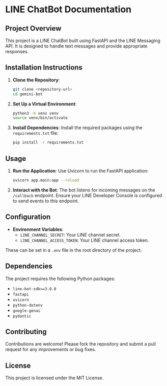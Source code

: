 # LINE ChatBot Documentation

## Project Overview

This project is a LINE ChatBot built using FastAPI and the LINE Messaging API. It is designed to handle text messages and provide appropriate responses.

## Installation Instructions

1. **Clone the Repository**:
   ```bash
   git clone <repository-url>
   cd gemini-bot
   ```

2. **Set Up a Virtual Environment**:
   ```bash
   python3 -m venv venv
   source venv/bin/activate
   ```

3. **Install Dependencies**:
   Install the required packages using the `requirements.txt` file:
   ```bash
   pip install -r requirements.txt
   ```

## Usage

1. **Run the Application**:
   Use Uvicorn to run the FastAPI application:
   ```bash
   uvicorn app.main:app --reload
   ```

2. **Interact with the Bot**:
   The bot listens for incoming messages on the `/callback` endpoint. Ensure your LINE Developer Console is configured to send events to this endpoint.

## Configuration

- **Environment Variables**:
  - `LINE_CHANNEL_SECRET`: Your LINE channel secret.
  - `LINE_CHANNEL_ACCESS_TOKEN`: Your LINE channel access token.

These can be set in a `.env` file in the root directory of the project.

## Dependencies

The project requires the following Python packages:
- `line-bot-sdk>=3.0.0`
- `fastapi`
- `uvicorn`
- `python-dotenv`
- `google-genai`
- `pydantic`

## Contributing

Contributions are welcome! Please fork the repository and submit a pull request for any improvements or bug fixes.

## License

This project is licensed under the MIT License. 